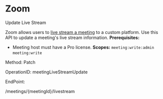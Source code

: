 #     Zoom


Update Live Stream

Zoom allows users to [live stream a meeting](https://support.zoom.us/hc/en-us/articles/115001777826-Live-Streaming-Meetings-or-Webinars-Using-a-Custom-Service) to a custom platform. Use this API to update a meeting's live stream information.
**Prerequisites:**
* Meeting host must have a Pro license.
**Scopes:** `meeting:write:admin` `meeting:write` 




Method: Patch

OperationID: meetingLiveStreamUpdate

EndPoint:

/meetings/{meetingId}/livestream

